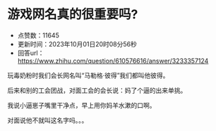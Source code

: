 # 游戏网名真的很重要吗?
- 点赞数：11645
- 更新时间：2023年10月01日20时08分56秒
- 回答url：https://www.zhihu.com/question/610576616/answer/3233357124
<body>
 <p data-pid="a6k6dR8M">玩毒奶粉时我们会长网名叫“马勒格·彼得”我们都叫他彼得。</p>
 <p data-pid="B8IHp6qM">后来和别的工会团战，对面工会的会长说：妈了个逼的出来单挑。</p>
 <p data-pid="63qnWJNy">我说小逼崽子嘴里干净点，早上用你妈羊水漱的口啊。</p>
 <p data-pid="CCsQ-i1O">对面说他不就叫这名字吗。。。</p>
</body>